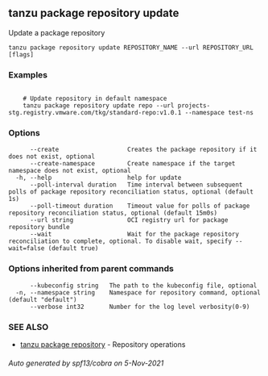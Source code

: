 ## tanzu package repository update

Update a package repository

```
tanzu package repository update REPOSITORY_NAME --url REPOSITORY_URL [flags]
```

### Examples

```

    # Update repository in default namespace 	
    tanzu package repository update repo --url projects-stg.registry.vmware.com/tkg/standard-repo:v1.0.1 --namespace test-ns
```

### Options

```
      --create                   Creates the package repository if it does not exist, optional
      --create-namespace         Create namespace if the target namespace does not exist, optional
  -h, --help                     help for update
      --poll-interval duration   Time interval between subsequent polls of package repository reconciliation status, optional (default 1s)
      --poll-timeout duration    Timeout value for polls of package repository reconciliation status, optional (default 15m0s)
      --url string               OCI registry url for package repository bundle
      --wait                     Wait for the package repository reconciliation to complete, optional. To disable wait, specify --wait=false (default true)
```

### Options inherited from parent commands

```
      --kubeconfig string   The path to the kubeconfig file, optional
  -n, --namespace string    Namespace for repository command, optional (default "default")
      --verbose int32       Number for the log level verbosity(0-9)
```

### SEE ALSO

* [tanzu package repository](tanzu_package_repository.md)	 - Repository operations

###### Auto generated by spf13/cobra on 5-Nov-2021
